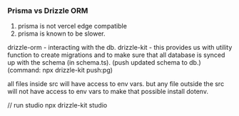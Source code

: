 ### Prisma vs Drizzle ORM
1. prisma is not vercel edge compatible
2. prisma is known to be slower.

drizzle-orm - interacting with the db.
drizzle-kit - this provides us with utility function to create migrations and to make sure that all database is synced up with the schema (in schema.ts). (push updated schema to db.) (command: npx drizzle-kit push:pg)

all files inside src will have access to env vars. but any file outside the src will not have access to env vars to make that possible install dotenv.

// run studio
 npx drizzle-kit studio

